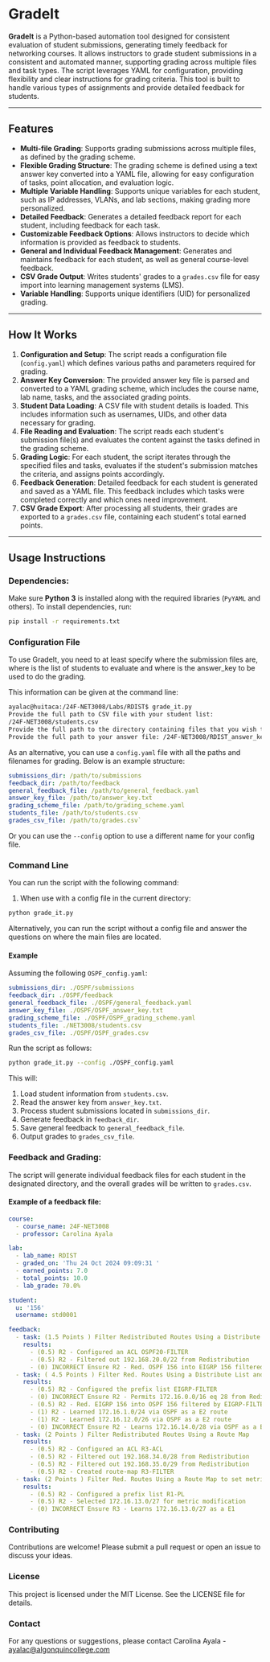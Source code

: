 # GradeIt

**GradeIt** is a Python-based automation tool designed for consistent evaluation of student submissions, generating timely feedback for networking courses. It allows instructors to grade student submissions in a consistent and automated manner, supporting grading across multiple files and task types. The script leverages YAML for configuration, providing flexibility and clear instructions for grading criteria. This tool is built to handle various types of assignments and provide detailed feedback for students.

---
## Features

- **Multi-file Grading**: Supports grading submissions across multiple files, as defined by the grading scheme.
- **Flexible Grading Structure**: The grading scheme is defined using a text answer key converted into a YAML file, allowing for easy configuration of tasks, point allocation, and evaluation logic.
- **Multiple Variable Handling**: Supports unique variables for each student, such as IP addresses, VLANs, and lab sections, making grading more personalized.
- **Detailed Feedback**: Generates a detailed feedback report for each student, including feedback for each task.
- **Customizable Feedback Options**: Allows instructors to decide which information is provided as feedback to students.
- **General and Individual Feedback Management**: Generates and maintains feedback for each student, as well as general course-level feedback.
- **CSV Grade Output**: Writes students' grades to a `grades.csv` file for easy import into learning management systems (LMS).
- **Variable Handling**: Supports unique identifiers (UID) for personalized grading.

---

## How It Works

1. **Configuration and Setup**: The script reads a configuration file (`config.yaml`) which defines various paths and parameters required for grading.
2. **Answer Key Conversion**: The provided answer key file is parsed and converted to a YAML grading scheme, which includes the course name, lab name, tasks, and the associated grading points.
3. **Student Data Loading**: A CSV file with student details is loaded. This includes information such as usernames, UIDs, and other data necessary for grading.
4. **File Reading and Evaluation**: The script reads each student's submission file(s) and evaluates the content against the tasks defined in the grading scheme.
5. **Grading Logic**: For each student, the script iterates through the specified files and tasks, evaluates if the student's submission matches the criteria, and assigns points accordingly.
6. **Feedback Generation**: Detailed feedback for each student is generated and saved as a YAML file. This feedback includes which tasks were completed correctly and which ones need improvement.
7. **CSV Grade Export**: After processing all students, their grades are exported to a `grades.csv` file, containing each student's total earned points.

---
## Usage Instructions

### Dependencies:

Make sure **Python 3** is installed along with the required libraries (`PyYAML` and others). To install dependencies, run:

```bash
pip install -r requirements.txt
```

### Configuration File

To use GradeIt, you need to at least specify where the submission files are, where is the list of students to evaluate and where is the answer_key to be used to do the grading.

This information can be given at the command line:

``` bash
ayalac@huitaca:/24F-NET3008/Labs/RDIST$ grade_it.py 
Provide the full path to CSV file with your student list: 
/24F-NET3008/students.csv                     
Provide the full path to the directory containing files that you wish to grade: /24F-NET3008/submissions
Provide the full path to your answer file: /24F-NET3008/RDIST_answer_key.txt
```

As an alternative, you can use a `config.yaml` file with all the paths and filenames for grading. Below is an example structure:

``` yaml
submissions_dir: /path/to/submissions 
feedback_dir: /path/to/feedback 
general_feedback_file: /path/to/general_feedback.yaml 
answer_key_file: /path/to/answer_key.txt 
grading_scheme_file: /path/to/grading_scheme.yaml 
students_file: /path/to/students.csv 
grades_csv_file: /path/to/grades.csv`
```

Or you can use the ```--config``` option to use a different name for your config file.
### Command Line

You can run the script with the following command:

1.  When use with a config file in the current directory:
``` bash
python grade_it.py
```

Alternatively, you can run the script without a config file and answer the questions on where the main files are located.
#### Example

Assuming the following `OSPF_config.yaml`:

``` yaml
submissions_dir: ./OSPF/submissions
feedback_dir: ./OSPF/feedback
general_feedback_file: ./OSPF/general_feedback.yaml
answer_key_file: ./OSPF/OSPF_answer_key.txt
grading_scheme_file: ./OSPF/OSPF_grading_scheme.yaml
students_file: ./NET3008/students.csv
grades_csv_file: ./OSPF/OSPF_grades.csv
```

Run the script as follows:

``` bash
python grade_it.py --config ./OSPF_config.yaml

```

This will:

1. Load student information from `students.csv`.
2. Read the answer key from `answer_key.txt`.
3. Process student submissions located in `submissions_dir`.
4. Generate feedback in `feedback_dir`.
5. Save general feedback to `general_feedback_file`.
6. Output grades to `grades_csv_file`.

### **Feedback and Grading**: 
The script will generate individual feedback files for each student in the designated directory, and the overall grades will be written to `grades.csv`.

#### Example of a feedback file:

``` yaml
course:
  - course_name: 24F-NET3008
  - professor: Carolina Ayala

lab:
  - lab_name: RDIST
  - graded_on: 'Thu 24 Oct 2024 09:09:31 '
  - earned_points: 7.0
  - total_points: 10.0
  - lab_grade: 70.0%

student:
  u: '156'
  username: std0001

feedback:
  - task: (1.5 Points ) Filter Redistributed Routes Using a Distribute List and ACL
    results:
      - (0.5) R2 - Configured an ACL OSPF20-FILTER
      - (0.5) R2 - Filtered out 192.168.20.0/22 from Redistribution
      - (0) INCORRECT Ensure R2 - Red. OSPF 156 into EIGRP 156 filtered by OSPF2-FILTER
  - task: ( 4.5 Points ) Filter Red. Routes Using a Distribute List and Prefix List
    results:
      - (0.5) R2 - Configured the prefix list EIGRP-FILTER
      - (0) INCORRECT Ensure R2 - Permits 172.16.0.0/16 eq 28 from Redistribution
      - (0.5) R2 - Red. EIGRP 156 into OSPF 156 filtered by EIGRP-FILTER
      - (1) R2 - Learned 172.16.1.0/24 via OSPF as a E2 route
      - (1) R2 - Learned 172.16.12.0/26 via OSPF as a E2 route
      - (0) INCORRECT Ensure R2 - Learns 172.16.14.0/28 via OSPF as a E2 route
  - task: (2 Points ) Filter Redistributed Routes Using a Route Map
    results:
      - (0.5) R2 - Configured an ACL R3-ACL
      - (0.5) R2 - Filtered out 192.168.34.0/28 from Redistribution
      - (0.5) R2 - Filtered out 192.168.35.0/29 from Redistribution
      - (0.5) R2 - Created route-map R3-FILTER
  - task: (2 Points ) Filter Red. Routes Using a Route Map to set metric
    results:
      - (0.5) R2 - Configured a prefix list R1-PL
      - (0.5) R2 - Selected 172.16.13.0/27 for metric modification
      - (0) INCORRECT Ensure R3 - Learns 172.16.13.0/27 as a E1
```

### Contributing

Contributions are welcome! Please submit a pull request or open an issue to discuss your ideas.

### License

This project is licensed under the MIT License. See the LICENSE file for details.

### Contact

For any questions or suggestions, please contact Carolina Ayala - ayalac@algonquincollege.com



